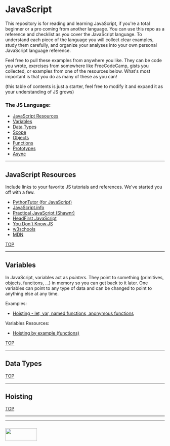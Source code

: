 # JavaScript 

This repository is for reading and learning JavaScript, if you're a total beginner or a pro coming from another language.  You can use this repo as a reference and checklist as you cover the JavaScript language. To understand each piece of the language you will collect clear examples, study them carefully, and organize your analyses into your own personal JavaScript language reference.  

Feel free to pull these examples from anywhere you like.  They can be code you wrote, exercises from somewhere like FreeCodeCamp, gists you collected, or examples from one of the resources below.  What's most important is that you do as many of these as you can!

(this table of contents is just a starter, feel free to modify it and expand it as your understanding of JS grows)
### The JS Language:
* [JavaScript Resources](#javascript-resources)
* [Variables](#variables)
* [Data Types](#data-types)
* [Scope](#scope)
* [Objects](#objects)
* [Functions](#functions)
* [Prototypes](#prototypes)
* [Async](#async)

___

## JavaScript Resources

Include links to your favorite JS tutorials and references.  We've started you off with a few.

* [PythonTutor (for JavaScript)](http://www.pythontutor.com/javascript.html#mode=edit)
* [JavaScript.info](https://javascript.info)
* [Practical JavaScript (Shawnr)](https://shawnr.gitbooks.io/practical-introduction-to-javascript/content/)
* [HeadFirst JavaScript](http://www.psu.edu.sa/Colleges/Trade/DigitalLibrary/DocumentLibrary/Documents/head-first-javascript.22.pdf)
* [You Don't Know JS](https://github.com/getify/You-Dont-Know-JS)
* [w3schools](https://www.w3schools.com/js/default.asp)
* [MDN](https://developer.mozilla.org/bm/docs/Web/JavaScript)



[TOP](#variables)

___

## Variables

In JavaScript, variables act as _pointers_.  They point to something (primitives, objects, funcitons, ...) in memory so you can get back to it later. 
One variables can point to any type of data and can be changed to point to anything else at any time.  

Examples:
* [Hoisting - let, var, named functions, anonymous functions](./studied-examples/hoisting-1.md)

Variables Resources:
* [Hoisting by example (functions)](https://gist.github.com/maxogden/4bed247d9852de93c94c)

[TOP](#javascript)

___

## Data Types


[TOP](#javascript)

___

## Hoisting


[TOP](#javascript)


___
___
### <a href="http://elewa.education/blog" target="_blank"><img src="https://user-images.githubusercontent.com/18554853/34921062-506450ae-f97d-11e7-875f-6feeb26ad72d.png" width="100" height="40"/></a>




